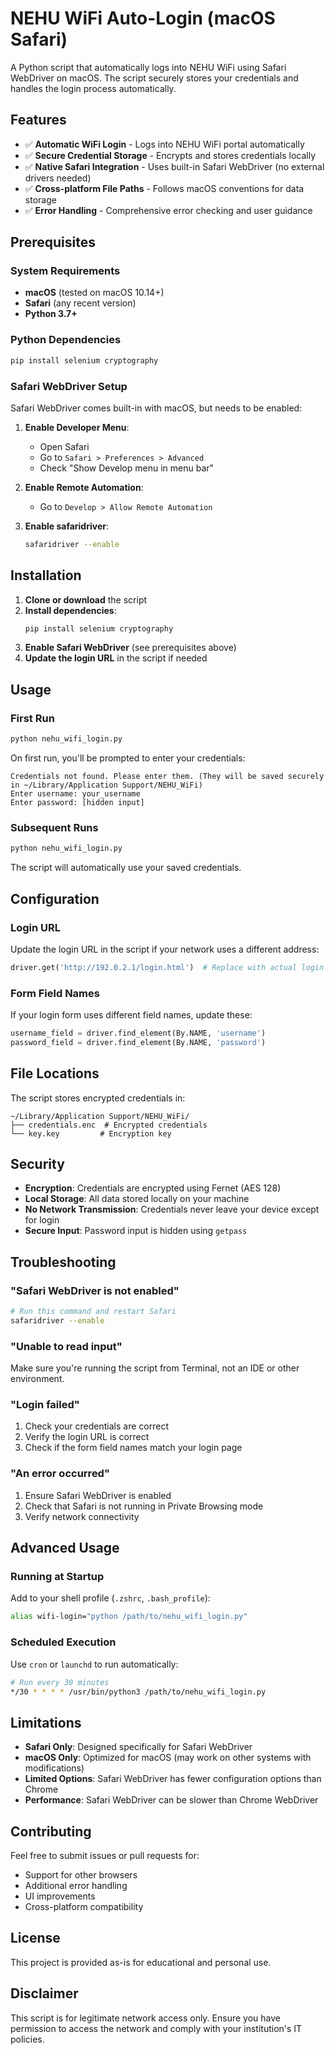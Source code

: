 # NEHU WiFi Auto-Login (macOS Safari)

A Python script that automatically logs into NEHU WiFi using Safari WebDriver on macOS. The script securely stores your credentials and handles the login process automatically.

## Features

- ✅ **Automatic WiFi Login** - Logs into NEHU WiFi portal automatically
- ✅ **Secure Credential Storage** - Encrypts and stores credentials locally
- ✅ **Native Safari Integration** - Uses built-in Safari WebDriver (no external drivers needed)
- ✅ **Cross-platform File Paths** - Follows macOS conventions for data storage
- ✅ **Error Handling** - Comprehensive error checking and user guidance

## Prerequisites

### System Requirements
- **macOS** (tested on macOS 10.14+)
- **Safari** (any recent version)
- **Python 3.7+**

### Python Dependencies
```bash
pip install selenium cryptography
```

### Safari WebDriver Setup
Safari WebDriver comes built-in with macOS, but needs to be enabled:

1. **Enable Developer Menu**:
   - Open Safari
   - Go to `Safari > Preferences > Advanced`
   - Check "Show Develop menu in menu bar"

2. **Enable Remote Automation**:
   - Go to `Develop > Allow Remote Automation`

3. **Enable safaridriver**:
   ```bash
   safaridriver --enable
   ```

## Installation

1. **Clone or download** the script
2. **Install dependencies**:
   ```bash
   pip install selenium cryptography
   ```
3. **Enable Safari WebDriver** (see prerequisites above)
4. **Update the login URL** in the script if needed

## Usage

### First Run
```bash
python nehu_wifi_login.py
```

On first run, you'll be prompted to enter your credentials:
```
Credentials not found. Please enter them. (They will be saved securely in ~/Library/Application Support/NEHU_WiFi)
Enter username: your_username
Enter password: [hidden input]
```

### Subsequent Runs
```bash
python nehu_wifi_login.py
```

The script will automatically use your saved credentials.

## Configuration

### Login URL
Update the login URL in the script if your network uses a different address:
```python
driver.get('http://192.0.2.1/login.html')  # Replace with actual login IP
```

### Form Field Names
If your login form uses different field names, update these:
```python
username_field = driver.find_element(By.NAME, 'username')
password_field = driver.find_element(By.NAME, 'password')
```

## File Locations

The script stores encrypted credentials in:
```
~/Library/Application Support/NEHU_WiFi/
├── credentials.enc  # Encrypted credentials
└── key.key         # Encryption key
```

## Security

- **Encryption**: Credentials are encrypted using Fernet (AES 128)
- **Local Storage**: All data stored locally on your machine
- **No Network Transmission**: Credentials never leave your device except for login
- **Secure Input**: Password input is hidden using `getpass`

## Troubleshooting

### "Safari WebDriver is not enabled"
```bash
# Run this command and restart Safari
safaridriver --enable
```

### "Unable to read input"
Make sure you're running the script from Terminal, not an IDE or other environment.

### "Login failed"
1. Check your credentials are correct
2. Verify the login URL is correct
3. Check if the form field names match your login page

### "An error occurred"
1. Ensure Safari WebDriver is enabled
2. Check that Safari is not running in Private Browsing mode
3. Verify network connectivity

## Advanced Usage

### Running at Startup
Add to your shell profile (`.zshrc`, `.bash_profile`):
```bash
alias wifi-login="python /path/to/nehu_wifi_login.py"
```

### Scheduled Execution
Use `cron` or `launchd` to run automatically:
```bash
# Run every 30 minutes
*/30 * * * * /usr/bin/python3 /path/to/nehu_wifi_login.py
```

## Limitations

- **Safari Only**: Designed specifically for Safari WebDriver
- **macOS Only**: Optimized for macOS (may work on other systems with modifications)
- **Limited Options**: Safari WebDriver has fewer configuration options than Chrome
- **Performance**: Safari WebDriver can be slower than Chrome WebDriver

## Contributing

Feel free to submit issues or pull requests for:
- Support for other browsers
- Additional error handling
- UI improvements
- Cross-platform compatibility

## License

This project is provided as-is for educational and personal use.

## Disclaimer

This script is for legitimate network access only. Ensure you have permission to access the network and comply with your institution's IT policies.
